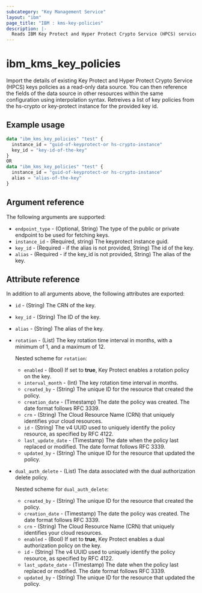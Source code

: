 ```yaml
---
subcategory: "Key Management Service"
layout: "ibm"
page_title: "IBM : kms-key-policies"
description: |-
  Reads IBM Key Protect and Hyper Protect Crypto Service (HPCS) services key policies.
---
```


# ibm_kms_key_policies

Import the details of existing Key Protect and Hyper Protect Crypto Service (HPCS) keys policies as a read-only data source. You can then reference the fields of the data source in other resources within the same configuration using interpolation syntax. Retreives a list of key policies from the hs-crypto or key-protect instance for the provided key id.

## Example usage

```terraform
data "ibm_kms_key_policies" "test" {
  instance_id = "guid-of-keyprotect-or hs-crypto-instance"
  key_id = "key-id-of-the-key"
}
OR
data "ibm_kms_key_policies" "test" {
  instance_id = "guid-of-keyprotect-or hs-crypto-instance"
  alias = "alias-of-the-key"
}
```


## Argument reference

The following arguments are supported:

- `endpoint_type` - (Optional, String) The type of the public or private endpoint to be used for fetching keys.
- `instance_id` - (Required, string) The keyprotect instance guid.
- `key_id` - (Required - if the alias is not provided, String) The id of the key.
- `alias`  - (Required - if the key_id is not provided, String) The alias of the key.

## Attribute reference

In addition to all arguments above, the following attributes are exported:
- `id` - (String) The CRN of the key.
- `key_id` - (String) The ID of the key.
- `alias`  - (String) The alias of the key.
- `rotation` - (List) The key rotation time interval in months, with a minimum of 1, and a maximum of 12.

    Nested scheme for `rotation`:
    - `enabled` - (Bool) If set to **true**, Key Protect enables a rotation policy on the key.
    - `interval_month` - (Int) The key rotation time interval in months.
    - `created_by` - (String) The unique ID for the resource that created the policy.
    - `creation_date` - (Timestamp) The date the policy was created. The date format follows RFC 3339.
    - `crn` - (String) The Cloud Resource Name (CRN) that uniquely identifies your cloud resources.
    - `id` - (String) The v4 UUID used to uniquely identify the policy resource, as specified by RFC 4122.
    - `last_update_date` - (Timestamp)  The date when the policy last replaced or modified. The date format follows RFC 3339.
    - `updated_by` - (String) The unique ID for the resource that updated the policy.

- `dual_auth_delete` - (List) The data associated with the dual authorization delete policy.

     Nested scheme for `dual_auth_delete`:
     - `created_by` - (String) The unique ID for the resource that created the policy.
     - `creation_date` - (Timestamp) The date the policy was created. The date format follows RFC 3339.
     - `crn` - (String) The Cloud Resource Name (CRN) that uniquely identifies your cloud resources.
     - `enabled` - (Bool) If set to **true**, Key Protect enables a dual authorization policy on the key.
     - `id` - (String) The v4 UUID used to uniquely identify the policy resource, as specified by RFC 4122.
     - `last_update_date` - (Timestamp)  The date when the policy last replaced or modified. The date format follows RFC 3339.
     - `updated_by` - (String) The unique ID for the resource that updated the policy.